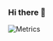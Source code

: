 ### Hi there 👋

![Metrics](https://metrics.lecoq.io/MrKangM?template=classic&isocalendar=1&base=header%2C%20activity%2C%20community%2C%20repositories%2C%20metadata&base.indepth=false&base.hireable=false&base.skip=false&isocalendar=false&isocalendar.duration=full-year&config.timezone=Asia%2FHong_Kong)


<!--START_SECTION:waka-->
<!--END_SECTION:waka-->
